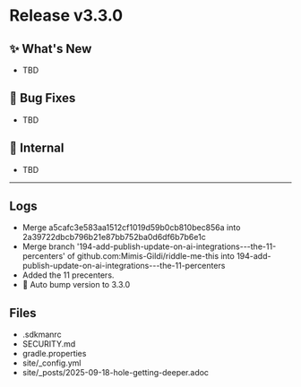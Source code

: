 # Release v3.3.0

## ✨ What's New

- TBD

## 🐛 Bug Fixes

- TBD

## 🔬 Internal

- TBD

---

## Logs

- Merge a5cafc3e583aa1512cf1019d59b0cb810bec856a into 2a39722dbcb796b21e87bb752ba0d6df6b7b6e1c
- Merge branch '194-add-publish-update-on-ai-integrations---the-11-percenters' of github.com:Mimis-Gildi/riddle-me-this into 194-add-publish-update-on-ai-integrations---the-11-percenters
- Added the 11 precenters.
- 🔼 Auto bump version to 3.3.0


## Files

- .sdkmanrc
- SECURITY.md
- gradle.properties
- site/_config.yml
- site/_posts/2025-09-18-hole-getting-deeper.adoc

